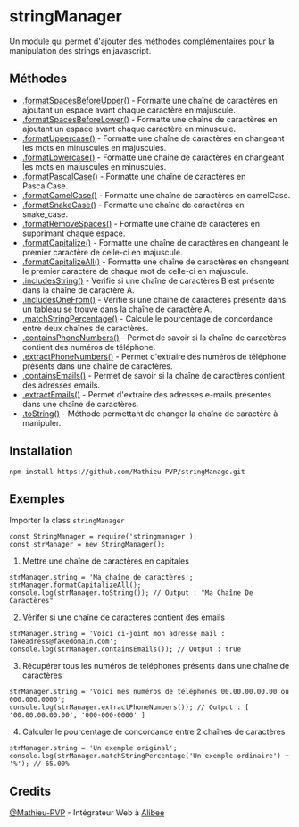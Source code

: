 # stringManager
Un module qui permet d'ajouter des méthodes complémentaires pour la manipulation des strings en javascript.

## Méthodes
- [<stringManager>.formatSpacesBeforeUpper()](https://github.com/Mathieu-PVP/stringManager/blob/main/lib/stringManager.js#L18) - Formatte une chaîne de caractères en ajoutant un espace avant chaque caractère en majuscule.
- [<stringManager>.formatSpacesBeforeLower()](https://github.com/Mathieu-PVP/stringManager/blob/main/lib/stringManager.js#L28) - Formatte une chaîne de caractères en ajoutant un espace avant chaque caractère en minuscule.
- [<stringManager>.formatUppercase()](https://github.com/Mathieu-PVP/stringManager/blob/main/lib/stringManager.js#L38) - Formatte une chaîne de caractères en changeant les mots en minuscules en majuscules.
- [<stringManager>.formatLowercase()](https://github.com/Mathieu-PVP/stringManager/blob/main/lib/stringManager.js#L48) - Formatte une chaîne de caractères en changeant les mots en majuscules en minuscules.
- [<stringManager>.formatPascalCase()](https://github.com/Mathieu-PVP/stringManager/blob/main/lib/stringManager.js#L58) - Formatte une chaîne de caractères en PascalCase.
- [<stringManager>.formatCamelCase()](https://github.com/Mathieu-PVP/stringManager/blob/main/lib/stringManager.js#L71) - Formatte une chaîne de caractères en camelCase.
- [<stringManager>.formatSnakeCase()](https://github.com/Mathieu-PVP/stringManager/blob/main/lib/stringManager.js#L84) - Formatte une chaîne de caractères en snake_case.
- [<stringManager>.formatRemoveSpaces()](https://github.com/Mathieu-PVP/stringManager/blob/main/lib/stringManager.js#L94) - Formatte une chaîne de caractères en supprimant chaque espace.
- [<stringManager>.formatCapitalize()](https://github.com/Mathieu-PVP/stringManager/blob/main/lib/stringManager.js#L104) - Formatte une chaîne de caractères en changeant le premier caractère de celle-ci en majuscule.
- [<stringManager>.formatCapitalizeAll()](https://github.com/Mathieu-PVP/stringManager/blob/main/lib/stringManager.js#L114) - Formatte une chaîne de caractères en changeant le premier caractère de chaque mot de celle-ci en majuscule.
- [<stringManager>.includesString()](https://github.com/Mathieu-PVP/stringManager/blob/main/lib/stringManager.js#L128) - Verifie si une chaîne de caractères B est présente dans la chaîne de caractère A.
- [<stringManager>.includesOneFrom()](https://github.com/Mathieu-PVP/stringManager/blob/main/lib/stringManager.js#L142) - Verifie si une chaîne de caractères présente dans un tableau se trouve dans la chaîne de caractère A.
- [<stringManager>.matchStringPercentage()](https://github.com/Mathieu-PVP/stringManager/blob/main/lib/stringManager.js#L155) - Calcule le pourcentage de concordance entre deux chaînes de caractères.
- [<stringManager>.containsPhoneNumbers()](https://github.com/Mathieu-PVP/stringManager/blob/main/lib/stringManager.js#L177) - Permet de savoir si la chaîne de caractères contient des numéros de téléphone.
- [<stringManager>.extractPhoneNumbers()](https://github.com/Mathieu-PVP/stringManager/blob/main/lib/stringManager.js#L187) - Permet d'extraire des numéros de téléphone présents dans une chaîne de caractères.
- [<stringManager>.containsEmails()](https://github.com/Mathieu-PVP/stringManager/blob/main/lib/stringManager.js#L197) - Permet de savoir si la chaîne de caractères contient des adresses emails.
- [<stringManager>.extractEmails()](https://github.com/Mathieu-PVP/stringManager/blob/main/lib/stringManager.js#L207) - Permet d'extraire des adresses e-mails présentes dans une chaîne de caractères.
- [<stringManager>.toString()](https://github.com/Mathieu-PVP/stringManager/blob/main/lib/stringManager.js#L226) - Méthode permettant de changer la chaîne de caractère à manipuler.

## Installation
```
npm install https://github.com/Mathieu-PVP/stringManage.git
```
## Exemples
Importer la class `stringManager`
```JS
const StringManager = require('stringmanager');
const strManager = new StringManager();
```

1) Mettre une chaîne de caractères en capitales
```JS
strManager.string = 'Ma chaîne de caractères';
strManager.formatCapitalizeAll();
console.log(strManager.toString()); // Output : "Ma Chaîne De Caractères"
```
2) Vérifer si une chaîne de caractères contient des emails
```JS
strManager.string = 'Voici ci-joint mon adresse mail : fakeadress@fakedomain.com';
console.log(strManager.containsEmails()); // Output : true
```
3) Récupérer tous les numéros de téléphones présents dans une chaîne de caractères
```JS
strManager.string = 'Voici mes numéros de téléphones 00.00.00.00.00 ou 000.000.0000';
console.log(strManager.extractPhoneNumbers()); // Output : [ '00.00.00.00.00', '000-000-0000' ]
```

4) Calculer le pourcentage de concordance entre 2 chaînes de caractères
```JS
strManager.string = 'Un exemple original';
console.log(strManager.matchStringPercentage('Un exemple ordinaire') + '%'); // 65.00%
```

## Credits
[@Mathieu-PVP](https://github.com/Mathieu-PVP/) - Intégrateur Web à [Alibee](https://alibee.fr)